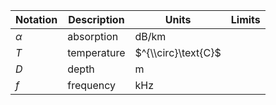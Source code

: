 Notation | Description | Units | Limits
--- | --- | --- | ---
$\alpha$ | absorption  | $\text{dB/km}$      |
$T$      | temperature | $^{\\circ}\text{C}$ |
$D$      | depth       | $\text{m}$          |
$f$      | frequency   | $\text{kHz}$        |
